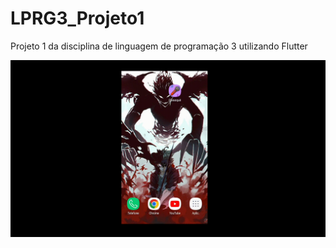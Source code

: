 # LPRG3_Projeto1
Projeto 1 da disciplina de linguagem de programação 3 utilizando Flutter

![Uso do app](video.gif)
